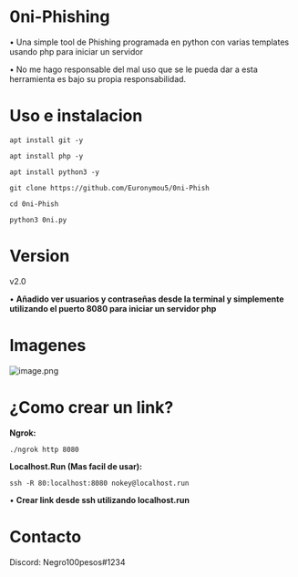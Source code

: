 # 0ni-Phishing
• Una simple tool de Phishing programada en python con varias templates usando php para iniciar un servidor

• No me hago responsable del mal uso que se le pueda dar a esta herramienta es bajo su propia responsabilidad.
# Uso e instalacion
```
apt install git -y
```
```
apt install php -y
```
```
apt install python3 -y
```

```
git clone https://github.com/Euronymou5/0ni-Phish
```
```
cd 0ni-Phish
```
```
python3 0ni.py
```
# Version
v2.0

• **Añadido ver usuarios y contraseñas desde la terminal y simplemente utilizando el puerto 8080 para iniciar un servidor php**
# Imagenes
![image.png](https://github.com/Euronymou5/0ni-Phish/blob/main/.imagenes/imagen.png?raw=true)

# ¿Como crear un link?
**Ngrok:**
```
./ngrok http 8080
```
**Localhost.Run (Mas facil de usar):**
```
ssh -R 80:localhost:8080 nokey@localhost.run
```
• **Crear link desde ssh utilizando localhost.run**
# Contacto
Discord: Negro100pesos#1234
